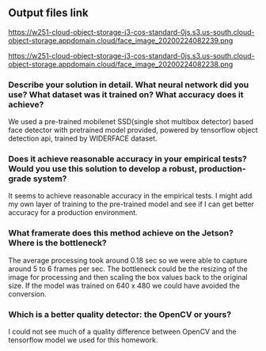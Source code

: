 ## Output files link

https://w251-cloud-object-storage-j3-cos-standard-0js.s3.us-south.cloud-object-storage.appdomain.cloud/face_image_20200224082239.png

https://w251-cloud-object-storage-j3-cos-standard-0js.s3.us-south.cloud-object-storage.appdomain.cloud/face_image_20200224082238.png

### Describe your solution in detail. What neural network did you use? What dataset was it trained on? What accuracy does it achieve?
We used a pre-trained mobilenet SSD(single shot multibox detector) based face detector with pretrained model provided, powered by tensorflow object detection api, trained by WIDERFACE dataset.

### Does it achieve reasonable accuracy in your empirical tests? Would you use this solution to develop a robust, production-grade system?
It seems to achieve reasonable accuracy in the empirical tests. I might add my own layer of training to the pre-trained model and see if I can get better accuracy for a production environment.

### What framerate does this method achieve on the Jetson? Where is the bottleneck?
The average processing took around 0.18 sec so we were able to capture around 5 to 6 frames per sec. The bottleneck could be the resizing of the image for processing and then scaling the box values back to the original size. If the model was trained on 640 x 480 we could have avoided the conversion. 

### Which is a better quality detector: the OpenCV or yours?
I could not see much of a quality difference between OpenCV and the tensorflow model we used for this homework.
